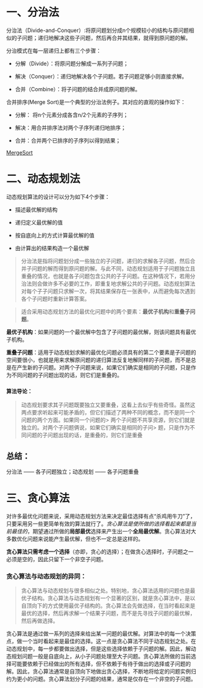 # 一、分治法

分治法（Divide-and-Conquer）:将原问题划分成n个规模较小的结构与原问题相似的子问题；递归地解决这些子问题，然后再合并其结果，就得到原问题的解。

分治模式在每一层递归上都有三个步骤：

+ 分解（Divide）：将原问题分解成一系列子问题；

+ 解决（Conquer）：递归地解决各个子问题。若子问题足够小则直接求解。

+ 合并（Combine）：将子问题的结合并成原问题的解。

合并排序(Merge Sort)是一个典型的分治法例子。其对应的直观的操作如下：

+ 分解： 将n个元素分成各含n/2个元素的子序列；

+ 解决：用合并排序法对两个子序列递归地排序；

+ 合并：合并两个已排序的子序列以得到结果；



[MergeSort](https://github.com/zhongshiyi/StudyNotes/blob/master/%E6%95%B0%E6%8D%AE%E7%BB%93%E6%9E%84/%E5%90%88%E5%B9%B6%E6%8E%92%E5%BA%8F(%E5%BD%92%E5%B9%B6%E6%8E%92%E5%BA%8F).md)

# 二、动态规划法

动态规划算法的设计可以分为如下4个步骤：

+ 描述最优解的结构

+ 递归定义最优解的值

+ 按自底向上的方式计算最优解的值

+ 由计算出的结果构造一个最优解

> 分治法是指将问题划分成一些独立的子问题，递归的求解各子问题，然后合并子问题的解而得到原问题的解。与此不同，动态规划适用于子问题独立且重叠的情况，也就是各子问题包含公共的子子问题。在这种情况下，若用分治法则会做许多不必要的工作，即重复地求解公共的子问题。动态规划算法对每个子子问题只求解一次，将其结果保存在一张表中，从而避免每次遇到各个子问题时重新计算答案。

> 适合采用动态规划方法的最优化问题中的两个要素：**最优子机构**和**重叠子问题**。

**最优子机构**：如果问题的一个最优解中包含了子问题的最优解，则该问题具有最优子机构。

**重叠子问题**：适用于动态规划求解的最优化问题必须具有的第二个要素是子问题的空间要很小，也就是用来求解原问题的递归算法反复地解同样的子问题，而不是总是在产生新的子问题。对两个子问题来说，如果它们确实是相同的子问题，只是作为不同问题的子问题出现的话，则它们是重叠的。

### `算法导论：`
> 动态规划要求其子问题既要独立又要重叠，这看上去似乎有些奇怪。虽然这两点要求听起来可能矛盾的，但它们描述了两种不同的概念，而不是同一个问题的两个方面。如果同一个问题的> 两个子问题不共享资源，则它们就是独立的。对两个子问题俩说，如果它们确实是相同的子问> 题，只是作为不同问题的子问题出现的话，是重叠的，则它们是重叠

## 总结：

分治法 —— 各子问题独立；动态规划 —— 各子问题重叠

# 三、贪心算法

对许多最优化问题来说，采用动态规划方法来决定最佳选择有点“杀鸡用牛刀”了，只要采用另一些更简单有效的算法就行了。*贪心算法是使所做的选择看起来都是当前最佳的*，期望通过所做的**局部最优**选择来产生出一个**全局最优解**。贪心算法对大多数优化问题来说能产生最优解，但也不一定总是这样的。

**贪心算法只需考虑一个选择**（亦即，贪心的选择）；在做贪心选择时，子问题之一必须是空的，因此只留下一个非空子问题。

### 贪心算法与动态规划的异同：

>贪心算法与动态规划与很多相似之处。特别地，贪心算法适用的问题也是最优子结构。贪心算法与动态规划有一个显著的区别，就是贪心算法中，是以自顶向下的方式使用最优子结构的。贪心算法会先做选择，在当时看起来是最优的选择，然后再求解一个结果子问题，而不是先寻找子问题的最优解，然后再做选择。

贪心算法是通过做一系列的选择来给出某一问题的最优解。对算法中的每一个决策点，做一个当时看起来是最佳的选择。这一点是贪心算法不同于动态规划之处。在动态规划中，每一步都要做出选择，但是这些选择依赖于子问题的解。因此，解动态规划问题一般是自底向上，从小子问题处理至大子问题。贪心算法所做的当前选择可能要依赖于已经做出的所有选择，但不依赖于有待于做出的选择或子问题的解。因此，贪心算法通常是自顶向下地做出贪心选择，不断地将给定的问题实例归约为更小的问题。贪心算法划分子问题的结果，通常是仅存在一个非空的子问题。